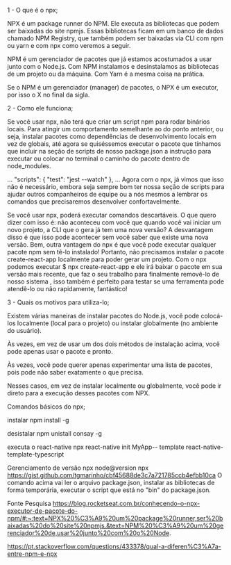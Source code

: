 1 - O que é o npx;

NPX é um package runner do NPM. Ele executa as bibliotecas que podem ser baixadas do site npmjs. Essas bibliotecas ficam em um banco de dados chamado NPM Registry, que também podem ser baixadas via CLI com npm ou yarn e com npx como veremos a seguir.

NPM é um gerenciador de pacotes que já estamos acostumados a usar junto com o Node.js. Com NPM instalamos e desinstalamos as bibliotecas de um projeto ou da máquina. Com Yarn é a mesma coisa na prática.

Se o NPM é um gerenciador (manager) de pacotes, o NPX é um executor, por isso o X no final da sigla.

2 - Como ele funciona;

Se você usar npx, não terá que criar um script npm para rodar binários locais.
Para atingir um comportamento semelhante ao do ponto anterior, ou seja, instalar pacotes como dependências de desenvolvimento locais em vez de globais, até agora se quiséssemos executar o pacote que tínhamos que incluir na seção de scripts de nosso package.json  a instrução para executar ou colocar no terminal o caminho do pacote dentro de node_modules.

...
  "scripts": {
    "test": "jest --watch"
  },
...
Agora com o npx, já vimos que isso não é necessário, embora seja sempre bom ter nossa seção de scripts para ajudar outros companheiros de equipe ou a nós mesmos a lembrar os comandos que precisaremos desenvolver confortavelmente.

 

Se você usar npx, poderá executar comandos descartáveis.
O que quero dizer com isso é: não aconteceu com você que quando você vai iniciar um novo projeto, a CLI que o gera já tem uma nova versão? A desvantagem disso é que isso pode acontecer sem você saber que existe uma nova versão. Bem, outra vantagem do npx é que você pode executar qualquer pacote npm sem tê-lo instalado!  Portanto, não precisamos instalar o pacote create-react-app  localmente para poder gerar um projeto. Com o npx podemos executar $ npx create-react-app e ele irá baixar o pacote em sua versão mais recente, que faz o seu trabalho para finalmente removê-lo de nosso sistema , isso também é perfeito para testar se uma ferramenta pode atendê-lo ou não rapidamente, fantástico!


3 - Quais os motivos para utiliza-lo;


Existem várias maneiras de instalar pacotes do Node.js, você pode colocá-los localmente (local para o projeto) ou instalar globalmente (no ambiente do usuário).

Às vezes, em vez de usar um dos dois métodos de instalação acima, você pode apenas usar o pacote e pronto.

Às vezes, você pode querer apenas experimentar uma lista de pacotes, pois pode não saber exatamente o que precisa.

Nesses casos, em vez de instalar localmente ou globalmente, você pode ir direto para a execução desses pacotes com NPX.



Comandos básicos do npx;

instalar
npm install -g

desistalar
npm unistall consay -g

executa o react-native
npx react-native init MyApp-- template react-native-template-typescript


Gerenciamento de versão
npx node@version <comand>
npx https://gist.github.com/tgmarinho/cbf45688de3c7a721785ccb4efbb10ca
O comando acima vai ler o arquivo package.json, instalar as bibliotecas de forma temporária, executar o script que está no "bin" do package.json.



Fonte Pesquisa
https://blog.rocketseat.com.br/conhecendo-o-npx-executor-de-pacote-do-npm/#:~:text=NPX%20%C3%A9%20um%20package%20runner,ser%20baixadas%20do%20site%20npmjs.&text=NPM%20%C3%A9%20um%20gerenciador%20de,usar%20junto%20com%20o%20Node.

https://pt.stackoverflow.com/questions/433378/qual-a-diferen%C3%A7a-entre-npm-e-npx




